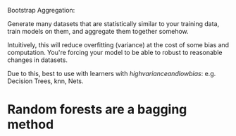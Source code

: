 
Bootstrap Aggregation:

Generate many datasets that are statistically similar to your training data, train models on them, and aggregate them together somehow.

 Intuitively, this will reduce overfitting (variance) at the cost of some bias and computation. You're forcing your model to be able to robust to reasonable changes in datasets.

 Due to this, best to use with learners with $high variance and low bias$: e.g. Decision Trees, knn, Nets.


 # Random forests are a bagging method
